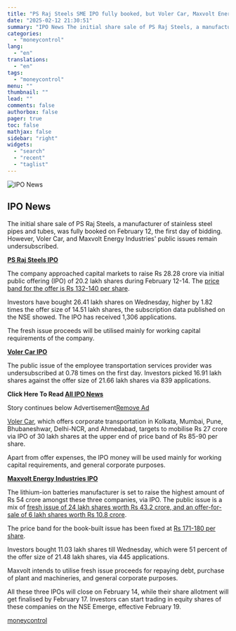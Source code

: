 ```yaml
---
title: "PS Raj Steels SME IPO fully booked, but Voler Car, Maxvolt Energy public issues remain undersubscribed on day 1"
date: "2025-02-12 21:30:51"
summary: "IPO News The initial share sale of PS Raj Steels, a manufacturer of stainless steel pipes and tubes, was fully booked on February 12, the first day of bidding. However, Voler Car, and Maxvolt Energy Industries' public issues remain undersubscribed.PS Raj Steels IPOThe company approached capital markets to raise Rs..."
categories:
  - "moneycontrol"
lang:
  - "en"
translations:
  - "en"
tags:
  - "moneycontrol"
menu: ""
thumbnail: ""
lead: ""
comments: false
authorbox: false
pager: true
toc: false
mathjax: false
sidebar: "right"
widgets:
  - "search"
  - "recent"
  - "taglist"
---
```


![IPO News](//stat1.moneycontrol.com/mcnews//images/grey_bg.gif "IPO News")

IPO News
--------

 

The initial share sale of PS Raj Steels, a manufacturer of stainless steel pipes and tubes, was fully booked on February 12, the first day of bidding. However, Voler Car, and Maxvolt Energy Industries' public issues remain undersubscribed.

**[PS Raj Steels IPO](https://www.moneycontrol.com/ipo/p-s-raj-steels-ltd-rsl11-ipodetail)**

The company approached capital markets to raise Rs 28.28 crore via initial public offering (IPO) of 20.2 lakh shares during February 12-14. The [price band for the offer is Rs 132-140 per share](https://www.moneycontrol.com/ipo/p-s-raj-steels-ltd-rsl11-ipodetail).

Investors have bought 26.41 lakh shares on Wednesday, higher by 1.82 times the offer size of 14.51 lakh shares, the subscription data published on the NSE showed. The IPO has received 1,306 applications.

The fresh issue proceeds will be utilised mainly for working capital requirements of the company.

**[Voler Car IPO](https://www.moneycontrol.com/ipo/voler-car-ltd-vcl03-ipodetail)**

The public issue of the employee transportation services provider was undersubscribed at 0.78 times on the first day. Investors picked 16.91 lakh shares against the offer size of 21.66 lakh shares via 839 applications.

**Click Here To Read [All IPO News](https://www.moneycontrol.com/ipo/)**

Story continues below Advertisement[Remove Ad](https://www.moneycontrol.com/promos/pro.php)

[Voler Car](https://www.moneycontrol.com/ipo/voler-car-ltd-vcl03-ipodetail), which offers corporate transportation in Kolkata, Mumbai, Pune, Bhubaneshwar, Delhi-NCR, and Ahmedabad, targets to mobilise Rs 27 crore via IPO of 30 lakh shares at the upper end of price band of Rs 85-90 per share.

Apart from offer expenses, the IPO money will be used mainly for working capital requirements, and general corporate purposes.

**[Maxvolt Energy Industries IPO](https://www.moneycontrol.com/ipo/maxvolt-energy-industries-ltd-mei04-ipodetail)**

The lithium-ion batteries manufacturer is set to raise the highest amount of Rs 54 crore amongst these three companies, via IPO. The public issue is a mix of [fresh issue of 24 lakh shares worth Rs 43.2 crore, and an offer-for-sale of 6 lakh shares worth Rs 10.8 crore](https://www.moneycontrol.com/ipo/maxvolt-energy-industries-ltd-mei04-ipodetail).

The price band for the book-built issue has been fixed at [Rs 171-180 per share](https://www.moneycontrol.com/ipo/maxvolt-energy-industries-ltd-mei04-ipodetail).

Investors bought 11.03 lakh shares till Wednesday, which were 51 percent of the offer size of 21.48 lakh shares, via 445 applications.

Maxvolt intends to utilise fresh issue proceeds for repaying debt, purchase of plant and machineries, and general corporate purposes.

All these three IPOs will close on February 14, while their share allotment will get finalised by February 17. Investors can start trading in equity shares of these companies on the NSE Emerge, effective February 19.

[moneycontrol](https://www.moneycontrol.com/news/business/ipo/ps-raj-steels-sme-ipo-fully-booked-but-voler-car-maxvolt-energy-public-issues-remain-undersubscribed-on-day-1-12938722.html)
